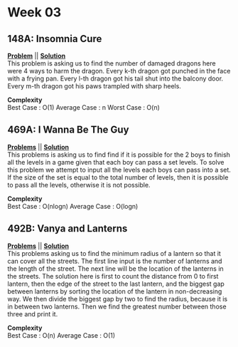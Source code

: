 # Week 03

## 148A: Insomnia Cure  
[**Problem**](https://codeforces.com/problemset/problem/148/A) || [**Solution**](https://codeforces.com/contest/148/submission/42950968)\
This problem is asking us to find the number of damaged dragons here were 4 ways to harm the dragon. Every k-th dragon got punched in the face with a frying pan. 
Every l-th dragon got his tail shut into the balcony door. Every m-th dragon got his paws trampled with sharp heels.

**Complexity**<br>
Best Case : O(1)
Average Case : n
Worst Case : O(n)


## 469A: I Wanna Be The Guy
[**Problems**](https://codeforces.com/problemset/problem/469/A) || [**Solution**](https://codeforces.com/contest/469/submission/43040415)\
This problems is asking us to find find if it is possible for the 2 boys to finish all the levels in a game given that each boy can pass a set levels. 
To solve this problem we attempt to input all the levels each boys can pass into a set. If the size of the set is equal to the total number of levels, then it is possible to pass all the levels, otherwise it is not possible.

**Complexity**<br>
Best Case : O(nlogn)
Average Case : O(logn)

## 492B: Vanya and Lanterns
[**Problems**](https://codeforces.com/problemset/problem/492/b) || [**Solution**](https://codeforces.com/contest/492/submission/43070571)\
This problems asking us to find the minimum radius of a lantern so that it can cover all the streets.
The first line input is the number of lanterns and the length of the street.
The next line will be the location of the lanterns in the streets.
The solution here is first to count the distance from 0 to first lantern, then the edge of the street to the last lantern, and the biggest gap between lanterns by sorting the location of the lantern in non-decreasing way. We then divide the biggest gap by two to find the radius, because it is in between two lanterns.
Then we find the greatest number between those three and print it.

**Complexity**<br>
Best Case : O(n)
Average Case : O(1)
